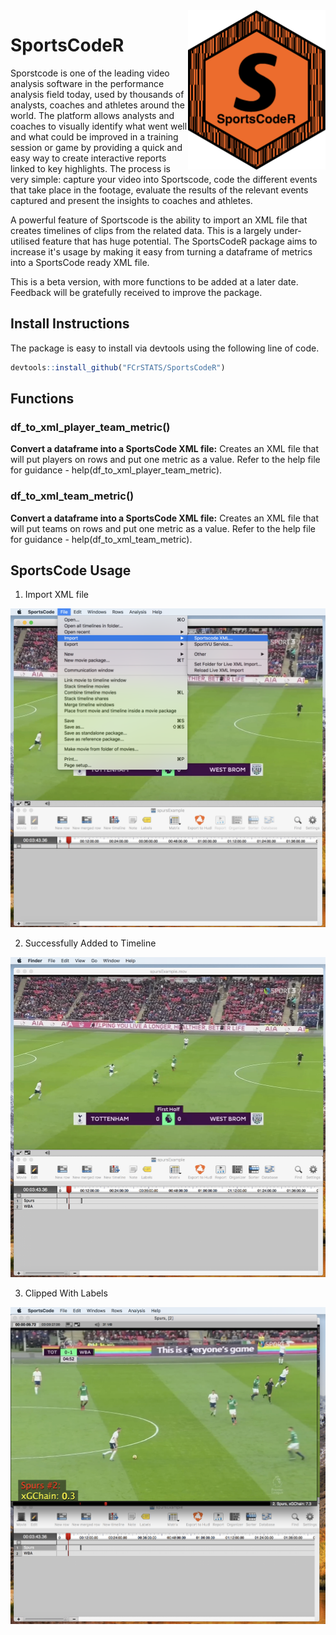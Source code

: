 
<img width="220" alt="portfolio_view" align="right" src="https://github.com/FCrSTATS/SportsCodeR/blob/master/img/SportsCodeR.png">

# SportsCodeR

Sporstcode is one of the leading video analysis software in the performance analysis field today, used by thousands of analysts, coaches and athletes around the world. The platform allows analysts and coaches to visually identify what went well and what could be improved in a training session or game by providing a quick and easy way to create interactive reports linked to key highlights. The process is very simple: capture your video into Sportscode, code the different events that take place in the footage, evaluate the results of the relevant events captured and present the insights to coaches and athletes. 

A powerful feature of Sportscode is the ability to import an XML file that creates timelines of clips from the related data. This is a largely under-utilised feature that has huge potential. The SportsCodeR package aims to increase it's usage by making it easy from turning a dataframe of metrics into a SportsCode ready XML file. 

This is a beta version, with more functions to be added at a later date. Feedback will be gratefully received to improve the package. 

## Install Instructions

The package is easy to install via devtools using the following line of code. 

``` r
devtools::install_github("FCrSTATS/SportsCodeR")
```

## Functions 

### df_to_xml_player_team_metric()
**Convert a dataframe into a SportsCode XML file:** Creates an XML file that will put players on rows and put one metric as a value. Refer to the help file for guidance - help(df_to_xml_player_team_metric).

### df_to_xml_team_metric()
**Convert a dataframe into a SportsCode XML file:** Creates an XML file that will put teams on rows and put one metric as a value. Refer to the help file for guidance - help(df_to_xml_team_metric).


## SportsCode Usage 

1. Import XML file 
<img src="https://github.com/FCrSTATS/SportsCodeR/blob/master/img/import.png">

2. Successfully Added to Timeline
<img src="https://github.com/FCrSTATS/SportsCodeR/blob/master/img/imported.png">

3. Clipped With Labels
<img src="https://github.com/FCrSTATS/SportsCodeR/blob/master/img/clipped.png">
